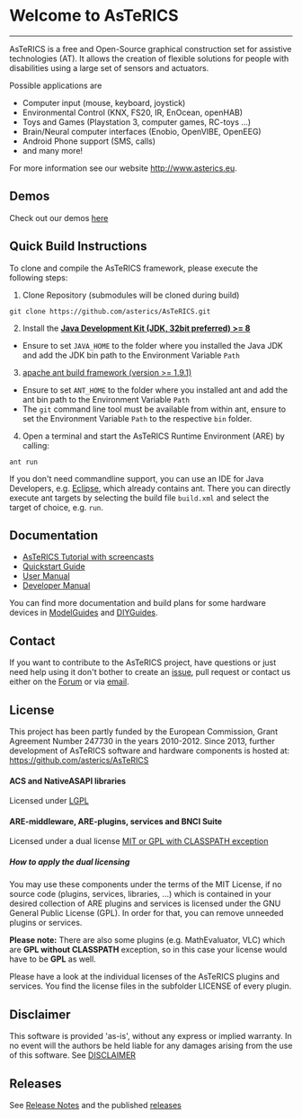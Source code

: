 # Welcome to AsTeRICS
-------------------

AsTeRICS is a free and Open-Source graphical construction set for assistive technologies (AT).
It allows the creation of flexible solutions for people with disabilities using a large set of sensors and actuators.


Possible applications are  
* Computer input (mouse, keyboard, joystick)
* Environmental Control (KNX, FS20, IR, EnOcean, openHAB)
* Toys and Games (Playstation 3, computer games, RC-toys ...)
* Brain/Neural computer interfaces (Enobio, OpenVIBE, OpenEEG)
* Android Phone support (SMS, calls)
* and many more!

For more information see our website http://www.asterics.eu.

## Demos
Check out our demos [here](http://asterics.github.io/AsTeRICS/demos.html)

## Quick Build Instructions
To clone and compile the AsTeRICS framework, please execute the following steps:

1. Clone Repository (submodules will be cloned during build)
  ```
  git clone https://github.com/asterics/AsTeRICS.git
  ```
2. Install the [**Java Development Kit (JDK, 32bit preferred) >= 8**](http://www.oracle.com/technetwork/java/javase/downloads/index.html)
  * Ensure to set ```JAVA_HOME``` to the folder where you installed the Java JDK and add the JDK bin path to the  Environment Variable ```Path```
3. [apache ant build framework (version >= 1.9.1)](http://ant.apache.org/bindownload.cgi)
  * Ensure to set ```ANT_HOME``` to the folder where you installed ant and add the ant bin path to the Environment Variable ```Path```
  * The ```git``` command line tool must be available from within ant, ensure to set the Environment Variable ```Path``` to the respective ```bin``` folder.
4. Open a terminal and start the AsTeRICS Runtime Environment (ARE) by calling:

  ```
  ant run
  ```
  
 If you don't need commandline support, you can use an IDE for Java Developers, e.g. [Eclipse](http://www.eclipse.org/downloads/packages/eclipse-ide-java-developers/neon3), which already contains ant. There you can directly execute ant targets by selecting the build file ```build.xml``` and select the target of choice, e.g. ```run```.
 
## Documentation

* [AsTeRICS Tutorial with screencasts](https://ds.gpii.net/learn/tutorials/integration-alternative-input-modalities)
* [Quickstart Guide](https://github.com/asterics/AsTeRICS/blob/master/Documentation/QuickStart.pdf?raw=true)
* [User Manual](https://github.com/asterics/AsTeRICS/blob/master/Documentation/UserManual.pdf?raw=true)
* [Developer Manual](https://github.com/asterics/AsTeRICS/blob/master/Documentation/DeveloperManual.pdf?raw=true)


You can find more documentation and build plans for some hardware devices in [ModelGuides](https://github.com/asterics/AsTeRICS/tree/master/Documentation/ModelGuides) and  [DIYGuides](https://github.com/asterics/AsTeRICS/tree/master/Documentation/DIYGuides).

## Contact

If you want to contribute to the AsTeRICS project, have questions or just need help using it don't bother to create an [issue](https://github.com/asterics/AsTeRICS/issues), pull request or contact us either on the [Forum](http://www.asterics.eu/phpbb/index.php) or via [email](mailto:asterics_info@ki-i.at).


## License

This project has been partly funded by the European Commission,  Grant Agreement Number 247730 in the years 2010-2012.
Since 2013, further development of AsTeRICS software and hardware components is hosted at:  https://github.com/asterics/AsTeRICS

#### ACS and NativeASAPI libraries
Licensed under [LGPL](http://www.gnu.org/licenses/lgpl.html)

#### ARE-middleware, ARE-plugins, services and BNCI Suite
Licensed under a dual license [MIT or GPL with CLASSPATH exception](ARE-LICENSE_MITOrGPLv3WithException.txt)

##### How to apply the dual licensing

You may use these components under the terms of the MIT License, if no source code (plugins, services, libraries, ...) which is contained in your desired collection of ARE plugins and services is licensed under the GNU General Public License (GPL).
In order for that, you can remove unneeded plugins or services.

**Please note:** There are also some plugins (e.g. MathEvaluator, VLC) which are **GPL without CLASSPATH** exception, so in this case your license would have to be **GPL** as well.

Please have a look at the individual licenses of the AsTeRICS plugins and services. You find the license files in the subfolder LICENSE of every plugin.

## Disclaimer

This software is provided 'as-is', without any express or implied warranty. 
In no event will the authors be held liable for any damages arising from the use of this software. See [DISCLAIMER](DISCLAIMER.TXT)

## Releases
See [Release Notes](RELEASE_NOTES.md) and the published [releases](https://github.com/asterics/AsTeRICS/releases)
